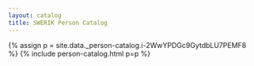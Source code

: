 ```yaml
---
layout: catalog
title: SWERIK Person Catalog
---
```

{% assign p = site.data._person-catalog.i-2WwYPDGc9GytdbLU7PEMF8 %}
{% include person-catalog.html p=p %}

